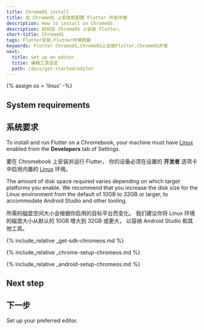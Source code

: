 ```yaml
---
title: ChromeOS install
title: 在 ChromeOS 上安装和配置 Flutter 开发环境
description: How to install on ChromeOS.
description: 如何在 ChromeOS 上安装 Flutter。
short-title: ChromeOS
tags: Flutter安装,Flutter环境搭建
keywords: Flutter ChromsOS,ChromeOS上安装Flutter,ChromeOS开发
next:
  title: Set up an editor
  titie: 编辑工具设定
  path: /docs/get-started/editor
---
```


{% assign os = 'linux' -%}

## System requirements

## 系统要求

To install and run Flutter on a Chromebook, your machine
must have [Linux][] enabled from the **Developers** tab of Settings.

要在 Chromebook 上安装并运行 Flutter，
你的设备必须在设置的 **开发者** 选项卡中启用内置的 [Linux][] 环境。

The amount of disk space required varies
depending on which target platforms you enable.
We recommend that you increase the disk size for the
Linux environment from the default of 10GB to 32GB or larger,
to accommodate Android Studio and other tooling.

所需的磁盘空间大小会根据你启用的目标平台而变化。
我们建议你将 Linux 环境的磁盘大小从默认的 10GB 增大到 32GB 或更大，
以容纳 Android Studio 和其他工具。

{% include_relative _get-sdk-chromeos.md %}

{% include_relative _chrome-setup-chromeos.md %}

{% include_relative _android-setup-chromeos.md %}

## Next step

## 下一步

Set up your preferred editor.

[Linux (Beta)]: https://support.google.com/chromebook/answer/9145439
[Linux]: https://support.google.com/chromebook/answer/9145439
